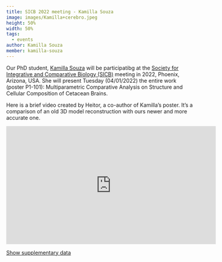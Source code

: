 ```yaml
---
title: SICB 2022 meeting - Kamilla Souza
image: images/Kamilla+cerebro.jpeg
height: 50%
width: 50%
tags:
  - events
author: Kamilla Souza
member: kamilla-souza
---
```


Our PhD student, [Kamilla Souza](kamilla-souza) will be participatibg at the [Society for Integrative and Comparative Biology (SICB)](https://burkclients.com/sicb/meetings/2022/site/) meeting in 2022, Phoenix, Arizona, USA. She will present Tuesday (04/01/2022) the entire work (poster P1-101): Multiparametric Comparative Analysis on Structure and Cellular Composition of Cetacean Brains.

Here is a brief video created by Heitor, a co-author of Kamilla’s poster. It’s a comparison of an old 3D model reconstruction with ours newer and more accurate one.

<iframe width="560" height="315" src="https://www.youtube.com/embed/-C1S_U01IgI" title="YouTube video player" frameborder="0" allow="accelerometer; autoplay; clipboard-write; encrypted-media; gyroscope; picture-in-picture" allowfullscreen></iframe>

<script type="text/javascript">
    function showHide() {
    var x = document.getElementById('loadingImage');
    if (x.style.display == 'none') {
        x.style.display = 'block';
    } else {
        x.style.display = 'none';
    }
}
</script>

<a href="javascript:void(0)" onclick="showHide()">Show supplementary data</a>


  <div id="loadingImage" style="display:none">
  {% include gallery.html

image1="images/RegraUniversal.jpeg" link1="https://pubmed.ncbi.nlm.nih.gov/26138976/" tooltip1="Mota & Herculano-Houzel 2015"

image2="images/MetodosComparacao.jpeg" tooltip2="Blue: old method; Pink: new method" %}
  </div>
